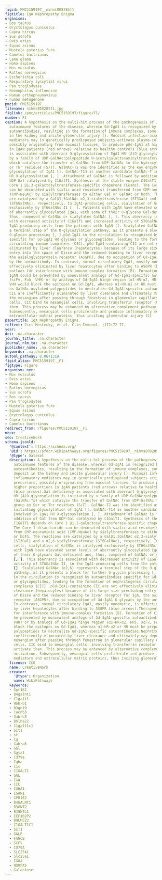 ```yaml
---
figid: PMC5159197__nihms808285f1
figtitle: IgA Nephropathy Enigma
organisms:
- Bos taurus
- Oryctolagus cuniculus
- Capra hircus
- Sus scrofa
- Ovis aries
- Equus asinus
- Mustela putorius furo
- Camelus bactrianus
- Lama glama
- Homo sapiens
- Mus musculus
- Rattus norvegicus
- Escherichia coli
- Respiratory syncytial virus
- Pan troglodytes
- Haemophilus influenzae
- Human orthopneumovirus
- human metagenome
pmcid: PMC5159197
filename: nihms808285f1.jpg
figlink: /pmc/articles/PMC5159197/figure/F1/
number: F1
caption: A hypothesis on the multi-hit process of the pathogenesis of IgAN explains
  autoimmune features of the disease, wherein Gd-IgA1 is recognized by anti-Gd-IgA1
  autoantibodies, resulting in the formation of immune complexes, some of which deposit
  in the kidney and incite glomerular injury []. Mucosal infection-associated inflammatory
  mediators may in genetically predisposed subjects activate plasma-cell precursors,
  possibly originating from mucosal tissues, to produce pGd-IgA1 at higher proportions
  in IgAN patients (red arrows) relative to healthy controls (blue arrows).Gal deficiency
  is associated with aberrant O-glycosylation of IgA1 HR (A)O-glycosylation is initiated
  by a family of UDP-GalNAc:polypeptide N-acetylgalactosaminyltransferases (GalNAc-Ts)
  which catalyze the transfer of GalNAc from UDP-GalNAc to the hydroxyl group on Ser
  or Thr residues (S/T). GalNAc-T2 was the identified as the key enzyme initiating
  glycosylation of IgA1 []. GalNAc-T14 is another candidate GalNAc-T involved in IgA1
  HR O-glycosylation [, ]. Attachment of GalNAc is followed by addition of Gal from
  UDP-Gal catalyzed by C1GalT1. Synthesis of the stable enzyme C1GalT1 depends on
  Core 1 β1,3-galactosyltransferase-specific chaperone (Cosmc). The Core 1 disaccharide
  can be decorated with sialic acid residue(s) transferred from CMP-neuraminic acid
  (CMP-NeuAc) by sialyltransferases to either Gal or GalNAc or both. The reactions
  are catalyzed by a Galβ1,3GalNAc α2,3-sialyltransferase (ST3Gal) and a α2,6-sialyltransferase
  (ST6GalNAc), respectively. In IgA1-producing cells, sialylation of GalNAc is catalyzed
  exclusively by ST6GalNAc II [, ]. Patients with IgAN have elevated serum levels
  of aberrantly glycosylated IgA1, with some of their O-glycans Gal-deficient and,
  thus, composed of GalNAc or sialylated GalNAc [, ]. This aberrancy is associated
  with decreased activity of C1GalT1 and increased activity of ST6GalNAc II, in the
  IgA1-producing cells from the patients with IgAN []. Sialylated GalNAc (α2,6) represents
  a terminal step of the O-glycosylation pathway, as it presents a block for further
  O-glycan processing [, ].pGd-IgA1 in the circulation is recognized by autoantibodies
  specific for Gd-IgA1 HR glycans or glycopeptides, leading to the formation of nephritogenic
  circulating immune complexes (CIC). pGd-IgA1-containing CIC are not effectively
  eliminated by liver clearance (hepatocytes) because of its large size precluding
  entry into the space of Disse and the reduced binding to liver receptor for IgA,
  the asialoglycoprotein receptor (ASGPR), due to occupation of Gd-IgA1 O-glycans
  by the autoantibody. In contrast, normal circulatory IgA1, mostly monomeric, is
  effectively eliminated by liver hepatocytes after binding to ASGPR (blue arrows).Therapeutic
  outlook for interference with immune-complex formation (B). Formation of CIC in
  IgAN could be prevented by monovalent analogs of Gd-IgA1-specific autoantibodies
  (scFv, Fab, VHH) or by analogs of Gd-IgA1 hinge region (α1-HR-α2, HR). scFv, Fab,
  VHH would block the epitopes on Gd-IgA1, whereas α1-HR-α2 or HR must be prepared
  as GalNAc-osylated polypeptides to neutralize Gd-IgA1-specific autoantibodies.Nephritogenic
  CIC are inefficiently eliminated by liver clearance and ultimately may deposit in
  the mesangium after passing through fenestrae in glomerular capillary endothelial
  cells. CIC bind to mesangial cells, involving transferrin receptor (CD71), and activate
  them. This process may be enhanced by alternative complement pathway activation.
  Subsequently, mesangial cells proliferate and produce inflammatory mediators and
  extracellular matrix proteins, thus inciting glomerular injury (C)
papertitle: IgA Nephropathy Enigma.
reftext: Jiri Mestecky, et al. Clin Immunol. ;172:72-77.
year: ''
doi: .na.character
journal_title: .na.character
journal_nlm_ta: .na.character
publisher_name: .na.character
keywords: .na.character
automl_pathway: 0.8671319
figid_alias: PMC5159197__F1
figtype: Figure
organisms_ner:
- Mus musculus
- Ovis aries
- Homo sapiens
- Rattus norvegicus
- Sus scrofa
- Bos taurus
- Pan troglodytes
- Mustela putorius furo
- Equus asinus
- Oryctolagus cuniculus
- Capra hircus
- Camelus bactrianus
redirect_from: /figures/PMC5159197__F1
ndex: ''
seo: CreativeWork
schema-jsonld:
  '@context': https://schema.org/
  '@id': https://pfocr.wikipathways.org/figures/PMC5159197__nihms808285f1.html
  '@type': Dataset
  description: A hypothesis on the multi-hit process of the pathogenesis of IgAN explains
    autoimmune features of the disease, wherein Gd-IgA1 is recognized by anti-Gd-IgA1
    autoantibodies, resulting in the formation of immune complexes, some of which
    deposit in the kidney and incite glomerular injury []. Mucosal infection-associated
    inflammatory mediators may in genetically predisposed subjects activate plasma-cell
    precursors, possibly originating from mucosal tissues, to produce pGd-IgA1 at
    higher proportions in IgAN patients (red arrows) relative to healthy controls
    (blue arrows).Gal deficiency is associated with aberrant O-glycosylation of IgA1
    HR (A)O-glycosylation is initiated by a family of UDP-GalNAc:polypeptide N-acetylgalactosaminyltransferases
    (GalNAc-Ts) which catalyze the transfer of GalNAc from UDP-GalNAc to the hydroxyl
    group on Ser or Thr residues (S/T). GalNAc-T2 was the identified as the key enzyme
    initiating glycosylation of IgA1 []. GalNAc-T14 is another candidate GalNAc-T
    involved in IgA1 HR O-glycosylation [, ]. Attachment of GalNAc is followed by
    addition of Gal from UDP-Gal catalyzed by C1GalT1. Synthesis of the stable enzyme
    C1GalT1 depends on Core 1 β1,3-galactosyltransferase-specific chaperone (Cosmc).
    The Core 1 disaccharide can be decorated with sialic acid residue(s) transferred
    from CMP-neuraminic acid (CMP-NeuAc) by sialyltransferases to either Gal or GalNAc
    or both. The reactions are catalyzed by a Galβ1,3GalNAc α2,3-sialyltransferase
    (ST3Gal) and a α2,6-sialyltransferase (ST6GalNAc), respectively. In IgA1-producing
    cells, sialylation of GalNAc is catalyzed exclusively by ST6GalNAc II [, ]. Patients
    with IgAN have elevated serum levels of aberrantly glycosylated IgA1, with some
    of their O-glycans Gal-deficient and, thus, composed of GalNAc or sialylated GalNAc
    [, ]. This aberrancy is associated with decreased activity of C1GalT1 and increased
    activity of ST6GalNAc II, in the IgA1-producing cells from the patients with IgAN
    []. Sialylated GalNAc (α2,6) represents a terminal step of the O-glycosylation
    pathway, as it presents a block for further O-glycan processing [, ].pGd-IgA1
    in the circulation is recognized by autoantibodies specific for Gd-IgA1 HR glycans
    or glycopeptides, leading to the formation of nephritogenic circulating immune
    complexes (CIC). pGd-IgA1-containing CIC are not effectively eliminated by liver
    clearance (hepatocytes) because of its large size precluding entry into the space
    of Disse and the reduced binding to liver receptor for IgA, the asialoglycoprotein
    receptor (ASGPR), due to occupation of Gd-IgA1 O-glycans by the autoantibody.
    In contrast, normal circulatory IgA1, mostly monomeric, is effectively eliminated
    by liver hepatocytes after binding to ASGPR (blue arrows).Therapeutic outlook
    for interference with immune-complex formation (B). Formation of CIC in IgAN could
    be prevented by monovalent analogs of Gd-IgA1-specific autoantibodies (scFv, Fab,
    VHH) or by analogs of Gd-IgA1 hinge region (α1-HR-α2, HR). scFv, Fab, VHH would
    block the epitopes on Gd-IgA1, whereas α1-HR-α2 or HR must be prepared as GalNAc-osylated
    polypeptides to neutralize Gd-IgA1-specific autoantibodies.Nephritogenic CIC are
    inefficiently eliminated by liver clearance and ultimately may deposit in the
    mesangium after passing through fenestrae in glomerular capillary endothelial
    cells. CIC bind to mesangial cells, involving transferrin receptor (CD71), and
    activate them. This process may be enhanced by alternative complement pathway
    activation. Subsequently, mesangial cells proliferate and produce inflammatory
    mediators and extracellular matrix proteins, thus inciting glomerular injury (C)
  license: CC0
  name: CreativeWork
  creator:
    '@type': Organization
    name: WikiPathways
  keywords:
  - Gpr162
  - B4galnt1
  - C1galt1
  - Hbb-b1
  - B3gnt9
  - Cacnb3
  - Gabrb3
  - Bhlhe22
  - C1galt1c1
  - Sit1
  - st
  - lg
  - Gabra6
  - Gal
  - Ggta1
  - Cd79a
  - Igha
  - Cic
  - C1GALT1
  - GAL
  - IGA
  - CIC
  - IGHA1
  - IGAN1
  - GPR162
  - B4GALNT1
  - B3GNT2
  - B3GNTL1
  - EEF1B2P2
  - BHLHE22
  - C1GALT1C1
  - SIT1
  - GALP
  - FANCB
  - SCFV
  - CD79A
  - SLC25A1
  - Slc25a1
  - IGHA
  - NDUFA5
  - Galactose
---
```

